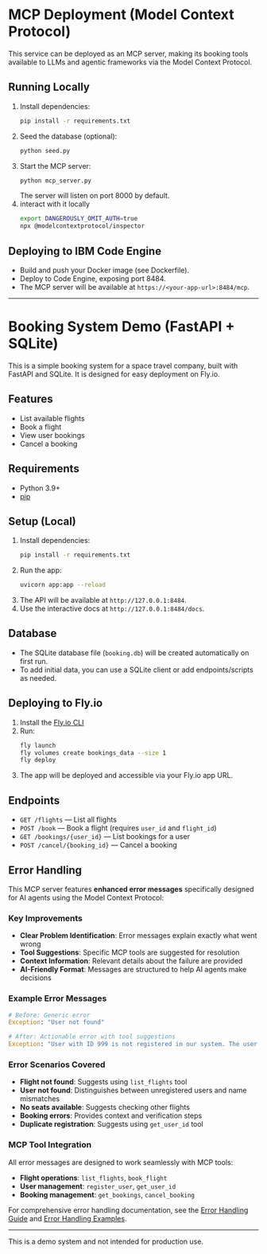 # MCP Deployment (Model Context Protocol)

This service can be deployed as an MCP server, making its booking tools available to LLMs and agentic frameworks via the Model Context Protocol.

## Running Locally

1. Install dependencies:
   ```sh
   pip install -r requirements.txt
   ```
2. Seed the database (optional):
   ```sh
   python seed.py
   ```
3. Start the MCP server:
   ```sh
   python mcp_server.py
   ```
   The server will listen on port 8000 by default.
4. interact with it locally
   ```sh
   export DANGEROUSLY_OMIT_AUTH=true   
   npx @modelcontextprotocol/inspector  
   ```

## Deploying to IBM Code Engine

- Build and push your Docker image (see Dockerfile).
- Deploy to Code Engine, exposing port 8484.
- The MCP server will be available at `https://<your-app-url>:8484/mcp`.

---

# Booking System Demo (FastAPI + SQLite)

This is a simple booking system for a space travel company, built with FastAPI and SQLite. It is designed for easy deployment on Fly.io.

## Features
- List available flights
- Book a flight
- View user bookings
- Cancel a booking

## Requirements
- Python 3.9+
- [pip](https://pip.pypa.io/en/stable/)

## Setup (Local)

1. Install dependencies:
   ```bash
   pip install -r requirements.txt
   ```
2. Run the app:
   ```bash
   uvicorn app:app --reload
   ```
3. The API will be available at `http://127.0.0.1:8484`.
4. Use the interactive docs at `http://127.0.0.1:8484/docs`.

## Database
- The SQLite database file (`booking.db`) will be created automatically on first run.
- To add initial data, you can use a SQLite client or add endpoints/scripts as needed.

## Deploying to Fly.io

1. Install the [Fly.io CLI](https://fly.io/docs/hands-on/install-flyctl/)
2. Run:
   ```bash
   fly launch
   fly volumes create bookings_data --size 1
   fly deploy
   ```
3. The app will be deployed and accessible via your Fly.io app URL.

## Endpoints
- `GET /flights` — List all flights
- `POST /book` — Book a flight (requires `user_id` and `flight_id`)
- `GET /bookings/{user_id}` — List bookings for a user
- `POST /cancel/{booking_id}` — Cancel a booking

## Error Handling

This MCP server features **enhanced error messages** specifically designed for AI agents using the Model Context Protocol:

### Key Improvements
- **Clear Problem Identification**: Error messages explain exactly what went wrong
- **Tool Suggestions**: Specific MCP tools are suggested for resolution
- **Context Information**: Relevant details about the failure are provided
- **AI-Friendly Format**: Messages are structured to help AI agents make decisions

### Example Error Messages
```python
# Before: Generic error
Exception: "User not found"

# After: Actionable error with tool suggestions
Exception: "User with ID 999 is not registered in our system. The user might need to register first using the register_user tool, or you may need to check if the user_id is correct."
```

### Error Scenarios Covered
- **Flight not found**: Suggests using `list_flights` tool
- **User not found**: Distinguishes between unregistered users and name mismatches
- **No seats available**: Suggests checking other flights
- **Booking errors**: Provides context and verification steps
- **Duplicate registration**: Suggests using `get_user_id` tool

### MCP Tool Integration
All error messages are designed to work seamlessly with MCP tools:
- **Flight operations**: `list_flights`, `book_flight`
- **User management**: `register_user`, `get_user_id`
- **Booking management**: `get_bookings`, `cancel_booking`

For comprehensive error handling documentation, see the [Error Handling Guide](../../docs/error-handling-guide.md) and [Error Handling Examples](../../docs/error-handling-examples.md).

---

This is a demo system and not intended for production use. 